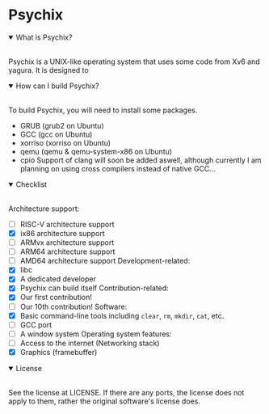 # Psychix
<details open>
<summary>What is Psychix?</summary>
<br>

Psychix is a UNIX-like operating system that uses some code from Xv6 and yagura. It is designed to
</details>
<details open>
<summary>How can I build Psychix?</summary>
<br>

To build Psychix, you will need to install some packages.
* GRUB (grub2 on Ubuntu)
* GCC (gcc on Ubuntu)
* xorriso (xorriso on Ubuntu)
* qemu (qemu & qemu-system-x86 on Ubuntu)
* cpio
Support of clang will soon be added aswell, although currently I am planning on using cross compilers instead of native GCC...
</details>
<details open>
<summary>Checklist</summary>
<br>

Architecture support:
- [ ] RISC-V architecture support
- [X] ix86 architecture support
- [ ] ARMvx architecture support
- [ ] ARM64 architecture support
- [ ] AMD64 architecture support
Development-related:
- [X] libc
- [X] A dedicated developer
- [X] Psychix can build itself
Contribution-related:
- [X] Our first contribution!
- [ ] Our 10th contribution!
Software:
- [X] Basic command-line tools including `clear`, `rm`, `mkdir`, `cat`, etc.
- [ ] GCC port
- [ ] A window system
Operating system features:
- [ ] Access to the internet (Networking stack)
- [X] Graphics (framebuffer) 
</details>
<details open>
<summary>License</summary>
<br>

See the license at LICENSE. If there are any ports, the license does not apply to them, rather the original software's license does.
</details>